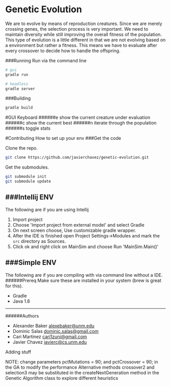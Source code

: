# Genetic Evolution
We are to evolve by means of reproduction creatures. Since we are merely
crossing genes, the selection process is very important. We need to maintain diversity
while still improving the overall fitness of the population. This type of evolution
is a little different in that we are not evolving based on a environment but rather
a fitness. This means we have to evaluate after every crossover to decide how to
handle the offspring.

###Running
Run via the command line
```bash
# gui
gradle run

# headless
gradle server
```

###Building
```bash
gradle build
```

#GUI Keyboard 
######e
show the current creature under evaluation
######c
show the current best
######n
iterate through the population
######s
toggle stats





#Contributing
How to set up your env
###Get the code

Clone the repo.
```bash
git clone https://github.com/javierchavez/genetic-evolution.git
```

Get the submodules.
```bash
git submodule init
git submodule update
```

###Intellij ENV
---
The following are if you are using Intellij

1.    Import project
2.    Choose 'Import project from external model' and select Gradle
3.    On next screen choose, Use customizable gradle wrapper.
4.    After the IDE is finished open Project Settings->Modules and
mark the `src` directory as Sources.
5.    Click ok and right click on MainSim and choose Run 'MainSim.Main()'

###Simple ENV
---
The following are if you are compiling with via command line without a IDE.
######Prereq
Make sure these are installed in your system (brew is great for this).
*    Gradle
*    Java 1.8



---
######Authors
- Alexander Baker <alexebaker@unm.edu>
- Dominic Salas <dominic.salas@gmail.com>
- Cari Martinez <cari1zuni@gmail.com>
- Javier Chavez <javierc@cs.unm.edu>


Adding stuff

NOTE: change parameters pctMutations = 90; and pctCrossover = 90; in the GA to modify the performance
Alternative methods crossover2 and selection3 may be substituted in the createNextGeneration method in the Genetic Algorithm class to explore different heuristics
